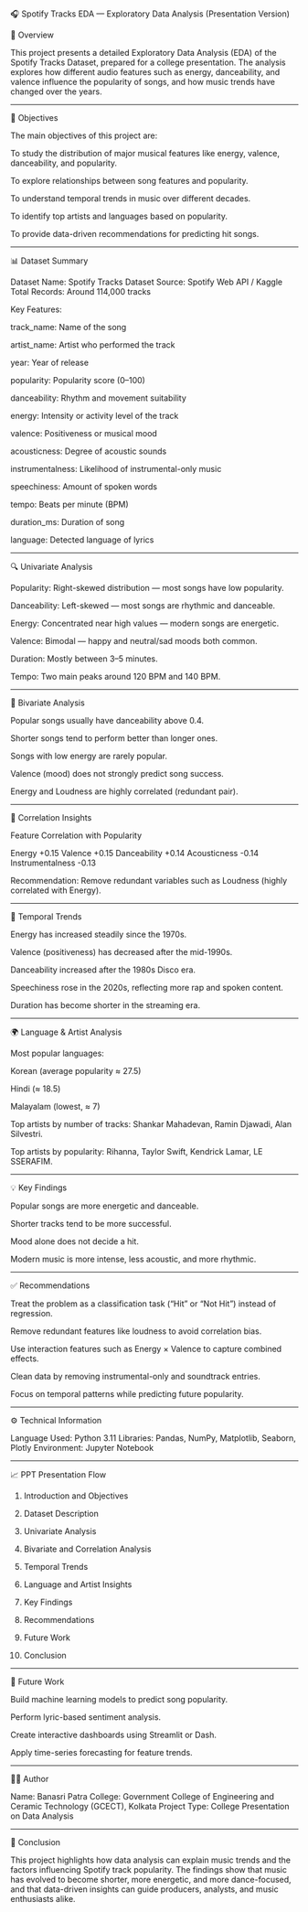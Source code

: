 🎧 Spotify Tracks EDA — Exploratory Data Analysis (Presentation Version)

📘 Overview

This project presents a detailed Exploratory Data Analysis (EDA) of the Spotify Tracks Dataset, prepared for a college presentation.
The analysis explores how different audio features such as energy, danceability, and valence influence the popularity of songs, and how music trends have changed over the years.


---

🎯 Objectives

The main objectives of this project are:

To study the distribution of major musical features like energy, valence, danceability, and popularity.

To explore relationships between song features and popularity.

To understand temporal trends in music over different decades.

To identify top artists and languages based on popularity.

To provide data-driven recommendations for predicting hit songs.



---

📊 Dataset Summary

Dataset Name: Spotify Tracks Dataset
Source: Spotify Web API / Kaggle
Total Records: Around 114,000 tracks

Key Features:

track_name: Name of the song

artist_name: Artist who performed the track

year: Year of release

popularity: Popularity score (0–100)

danceability: Rhythm and movement suitability

energy: Intensity or activity level of the track

valence: Positiveness or musical mood

acousticness: Degree of acoustic sounds

instrumentalness: Likelihood of instrumental-only music

speechiness: Amount of spoken words

tempo: Beats per minute (BPM)

duration_ms: Duration of song

language: Detected language of lyrics



---

🔍 Univariate Analysis

Popularity: Right-skewed distribution — most songs have low popularity.

Danceability: Left-skewed — most songs are rhythmic and danceable.

Energy: Concentrated near high values — modern songs are energetic.

Valence: Bimodal — happy and neutral/sad moods both common.

Duration: Mostly between 3–5 minutes.

Tempo: Two main peaks around 120 BPM and 140 BPM.



---

🔗 Bivariate Analysis

Popular songs usually have danceability above 0.4.

Shorter songs tend to perform better than longer ones.

Songs with low energy are rarely popular.

Valence (mood) does not strongly predict song success.

Energy and Loudness are highly correlated (redundant pair).



---

🧠 Correlation Insights

Feature	Correlation with Popularity

Energy	+0.15
Valence	+0.15
Danceability	+0.14
Acousticness	-0.14
Instrumentalness	-0.13


Recommendation:
Remove redundant variables such as Loudness (highly correlated with Energy).


---

📅 Temporal Trends

Energy has increased steadily since the 1970s.

Valence (positiveness) has decreased after the mid-1990s.

Danceability increased after the 1980s Disco era.

Speechiness rose in the 2020s, reflecting more rap and spoken content.

Duration has become shorter in the streaming era.



---

🌍 Language & Artist Analysis

Most popular languages:

Korean (average popularity ≈ 27.5)

Hindi (≈ 18.5)

Malayalam (lowest, ≈ 7)


Top artists by number of tracks: Shankar Mahadevan, Ramin Djawadi, Alan Silvestri.

Top artists by popularity: Rihanna, Taylor Swift, Kendrick Lamar, LE SSERAFIM.



---

💡 Key Findings

Popular songs are more energetic and danceable.

Shorter tracks tend to be more successful.

Mood alone does not decide a hit.

Modern music is more intense, less acoustic, and more rhythmic.



---

✅ Recommendations

Treat the problem as a classification task (“Hit” or “Not Hit”) instead of regression.

Remove redundant features like loudness to avoid correlation bias.

Use interaction features such as Energy × Valence to capture combined effects.

Clean data by removing instrumental-only and soundtrack entries.

Focus on temporal patterns while predicting future popularity.



---

⚙ Technical Information

Language Used: Python 3.11
Libraries: Pandas, NumPy, Matplotlib, Seaborn, Plotly
Environment: Jupyter Notebook


---

📈 PPT Presentation Flow

1. Introduction and Objectives


2. Dataset Description


3. Univariate Analysis


4. Bivariate and Correlation Analysis


5. Temporal Trends


6. Language and Artist Insights


7. Key Findings


8. Recommendations


9. Future Work


10. Conclusion




---

🚀 Future Work

Build machine learning models to predict song popularity.

Perform lyric-based sentiment analysis.

Create interactive dashboards using Streamlit or Dash.

Apply time-series forecasting for feature trends.



---

👩‍💻 Author

Name: Banasri Patra
College: Government College of Engineering and Ceramic Technology (GCECT), Kolkata
Project Type: College Presentation on Data Analysis


---

🏁 Conclusion

This project highlights how data analysis can explain music trends and the factors influencing Spotify track popularity.
The findings show that music has evolved to become shorter, more energetic, and more dance-focused, and that data-driven insights can guide producers, analysts, and music enthusiasts alike.
